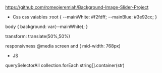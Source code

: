 https://github.com/romeojeremiah/Background-Image-Slider-Project

* Css
css vaiables
:root {
    --mainWhite: #f2fdff;
    --mainBlue: #3e92cc;
}

body {
    background: var(--mainWhite);
}

transform: translate(50%,50%) 

responsivness
@media screen and ( mid-width: 768px)

* JS
  
querySelectorAll
collection.forEach
string[].container(str)